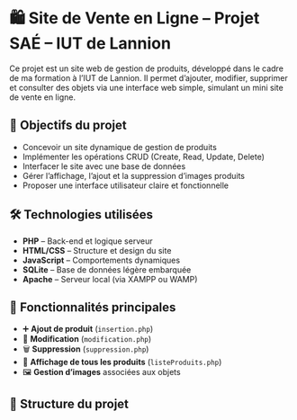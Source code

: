 # 🛍️ Site de Vente en Ligne – Projet SAÉ – IUT de Lannion

Ce projet est un site web de gestion de produits, développé dans le cadre de ma formation à l’IUT de Lannion. Il permet d’ajouter, modifier, supprimer et consulter des objets via une interface web simple, simulant un mini site de vente en ligne.

## 🎯 Objectifs du projet

- Concevoir un site dynamique de gestion de produits
- Implémenter les opérations CRUD (Create, Read, Update, Delete)
- Interfacer le site avec une base de données
- Gérer l’affichage, l’ajout et la suppression d’images produits
- Proposer une interface utilisateur claire et fonctionnelle

## 🛠️ Technologies utilisées

- **PHP** – Back-end et logique serveur
- **HTML/CSS** – Structure et design du site
- **JavaScript** – Comportements dynamiques
- **SQLite** – Base de données légère embarquée
- **Apache** – Serveur local (via XAMPP ou WAMP)

## 🚀 Fonctionnalités principales

- ➕ **Ajout de produit** (`insertion.php`)
- 📝 **Modification** (`modification.php`)
- 🗑️ **Suppression** (`suppression.php`)
- 👀 **Affichage de tous les produits** (`listeProduits.php`)
- 🖼️ **Gestion d’images** associées aux objets

## 📁 Structure du projet


